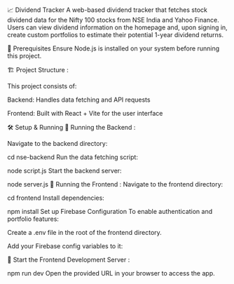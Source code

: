 📈 Dividend Tracker
A web-based dividend tracker that fetches stock dividend data for the Nifty 100 stocks from NSE India and Yahoo Finance. Users can view dividend information on the homepage and, upon signing in, create custom portfolios to estimate their potential 1-year dividend returns.

🚀 Prerequisites
Ensure Node.js is installed on your system before running this project.

🏗️ Project Structure : 

This project consists of:

Backend: Handles data fetching and API requests

Frontend: Built with React + Vite for the user interface

🛠️ Setup & Running
🔹 Running the Backend : 

Navigate to the backend directory:

cd nse-backend
Run the data fetching script:

node script.js
Start the backend server:

node server.js
🔹 Running the Frontend : 
Navigate to the frontend directory:

cd frontend
Install dependencies:

npm install
Set up Firebase Configuration
To enable authentication and portfolio features:

Create a .env file in the root of the frontend directory.

Add your Firebase config variables to it:

🔹 Start the Frontend Development Server : 

npm run dev
Open the provided URL in your browser to access the app.
